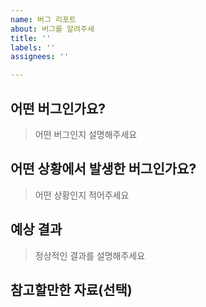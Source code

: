 ```yaml
---
name: 버그 리포트
about: 버그를 알려주세
title: ''
labels: ''
assignees: ''

---
```


## 어떤 버그인가요?

> 어떤 버그인지 설명해주세요

## 어떤 상황에서 발생한 버그인가요?

> 어떤 상황인지 적어주세요

## 예상 결과

> 정상적인 결과를 설명해주세요

## 참고할만한 자료(선택)
